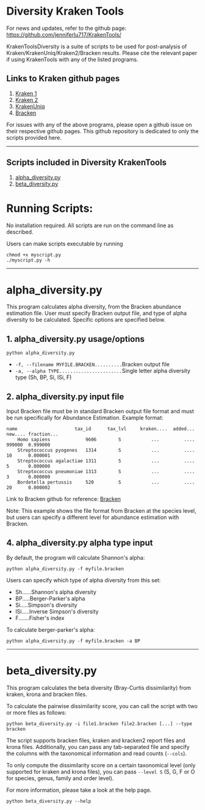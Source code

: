 # Diversity Kraken Tools
For news and updates, refer to the github page: https://github.com/jenniferlu717/KrakenTools/

KrakenToolsDiversity is a suite of scripts to be used for post-analysis of
Kraken/KrakenUniq/Kraken2/Bracken results. Please cite the relevant paper
if using KrakenTools with any of the listed programs.

## Links to Kraken github pages
1. [Kraken 1](https://github.com/DerrickWood/kraken)
2. [Kraken 2](https://github.com/DerrickWood/kraken2)
3. [KrakenUniq](https://github.com/fbreitwieser/krakenuniq)
4. [Bracken](https://github.com/jenniferlu717/Bracken)

For issues with any of the above programs,
please open a github issue on their respective github pages.
This github repository is dedicated to only the scripts provided here.

---------------------------------------------------------
## Scripts included in Diversity KrakenTools
1. [alpha\_diversity.py](#alpha\_diversitypy)
1. [beta\_diversity.py](#beta\_diversitypy)

# Running Scripts:
No installation required.
All scripts are run on the command line as described.

Users can make scripts executable by running

    chmod +x myscript.py
    ./myscript.py -h

---------------------------------------------------------
# alpha\_diversity.py

This program calculates alpha diversity, from the Bracken abundance estimation file.
User must specify Bracken output file, and type of
alpha diversity to be calculated. Specific options are specified below. 

## 1. alpha\_diversity.py usage/options

`python alpha_diversity.py`
*   `-f, --filename MYFILE.BRACKEN..........`Bracken output file
*   `-a, --alpha TYPE.......................`Single letter alpha diversity type (Sh, BP, Si, ISi, F)

## 2. alpha\_diversity.py input file

Input Bracken file must be in standard Bracken output file format and must be run
specifically for Abundance Estimation. Example format:

	name                     tax_id      tax_lvl     kraken....  added...   new.... fraction...                                                                                                         
        Homo sapiens             9606        S           ...         ....       999000  0.999000                                                                                                            
        Streptococcus pyogenes   1314        S           ...         ....       10      0.000001                                                                                                            
        Streptococcus agalactiae 1311        S           ...         ....       5       0.000000                                                                                                            
        Streptococcus pneumoniae 1313        S           ...         ....       3       0.000000                                                                                                            
        Bordetella pertussis     520         S           ...         ....       20      0.000002

Link to Bracken github for reference: [Bracken](https://github.com/jenniferlu717/Bracken)

Note: This example shows the file format from Bracken at the species level, but users can specify a different level for abundance estimation with Bracken.

## 4. alpha\_diversity.py alpha type input

By default, the program will calculate Shannon's alpha:

	python alpha_diversity.py -f myfile.bracken

Users can specify which type of alpha diversity from this set:

*   Sh......Shannon's alpha diversity
*   BP.....Berger-Parker's alpha
*   Si.....Simpson's diversity
*   ISi.....Inverse Simpson's diversity
*   F.......Fisher's index

To calculate berger-parker's alpha:

	python alpha_diversity.py -f myfile.bracken -a BP

---------------------------------------------------------
# beta\_diversity.py

This program calculates the beta diversity (Bray-Curtis dissimilarity) from
kraken, krona and bracken files.

To calculate the pairwise dissimilarity score, you can call the script with
two or more files as follows:

	python beta_diversity.py -i file1.bracken file2.bracken [...] --type bracken

The script supports bracken files, kraken and kracken2 report files and krona files.
Additionally, you can pass any tab-separated file and specify the columns with the
taxonomical information and read counts (`--cols`).

To only compute the dissimilarity score on a certain taxonomical level (only
supported for kraken and krona files), you can pass `--level S`
(S, G, F or O for species, genus, family and order level).

For more information, please take a look at the help page.

	python beta_diversity.py --help
